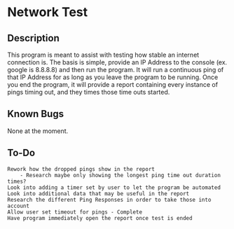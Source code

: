 # Network Test
## Description
This program is meant to assist with testing how stable an internet connection is. The basis is simple, provide an IP Address to the console (ex. google is 8.8.8.8) and then run the program.
It will run a continuous ping of that IP Address for as long as you leave the program to be running. Once you end the program, it will provide a report containing every instance of pings timing out, and they times those time outs started.

## Known Bugs
None at the moment.

## To-Do
	Rework how the dropped pings show in the report
		- Research maybe only showing the longest ping time out duration times?
	Look into adding a timer set by user to let the program be automated
	Look into additional data that may be useful in the report
	Research the different Ping Responses in order to take those into account
	Allow user set timeout for pings - Complete
	Have program immediately open the report once test is ended